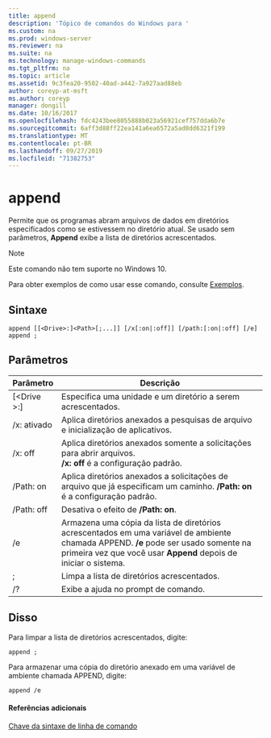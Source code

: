 ```yaml
---
title: append
description: 'Tópico de comandos do Windows para '
ms.custom: na
ms.prod: windows-server
ms.reviewer: na
ms.suite: na
ms.technology: manage-windows-commands
ms.tgt_pltfrm: na
ms.topic: article
ms.assetid: 9c3fea20-9502-40ad-a442-7a927aad88eb
author: coreyp-at-msft
ms.author: coreyp
manager: dongill
ms.date: 10/16/2017
ms.openlocfilehash: fdc4243bee8055888b023a56921cef757dda6b7e
ms.sourcegitcommit: 6aff3d88ff22ea141a6ea6572a5ad8dd6321f199
ms.translationtype: MT
ms.contentlocale: pt-BR
ms.lasthandoff: 09/27/2019
ms.locfileid: "71382753"
---
```

# <a name="append"></a>append



Permite que os programas abram arquivos de dados em diretórios especificados como se estivessem no diretório atual. Se usado sem parâmetros, **Append** exibe a lista de diretórios acrescentados.

> [!NOTE]
> Este comando não tem suporte no Windows 10.
>

Para obter exemplos de como usar esse comando, consulte [Exemplos](#BKMK_examples).

## <a name="syntax"></a>Sintaxe

```
append [[<Drive>:]<Path>[;...]] [/x[:on|:off]] [/path:[:on|:off] [/e] 
append ;
```

## <a name="parameters"></a>Parâmetros

|     Parâmetro     |                                                                                 Descrição                                                                                 |
|-------------------|-----------------------------------------------------------------------------------------------------------------------------------------------------------------------------|
| [\<Drive >:] <Path> |                                                                 Especifica uma unidade e um diretório a serem acrescentados.                                                                  |
|       /x: ativado       |                                                  Aplica diretórios anexados a pesquisas de arquivo e inicialização de aplicativos.                                                  |
|      /x: off       |                                     Aplica diretórios anexados somente a solicitações para abrir arquivos.</br>**/x: off** é a configuração padrão.                                     |
|     /Path: on      |                               Aplica diretórios anexados a solicitações de arquivo que já especificam um caminho. **/Path: on** é a configuração padrão.                               |
|     /Path: off     |                                                                    Desativa o efeito de **/Path: on**.                                                                    |
|        /e         | Armazena uma cópia da lista de diretórios acrescentados em uma variável de ambiente chamada APPEND. **/e** pode ser usado somente na primeira vez que você usar **Append** depois de iniciar o sistema. |
|         ;         |                                                                     Limpa a lista de diretórios acrescentados.                                                                     |
|        /?         |                                                                    Exibe a ajuda no prompt de comando.                                                                     |

## <a name="BKMK_examples"></a>Disso

Para limpar a lista de diretórios acrescentados, digite:
```
append ;
```
Para armazenar uma cópia do diretório anexado em uma variável de ambiente chamada APPEND, digite:
```
append /e
```

#### <a name="additional-references"></a>Referências adicionais

[Chave da sintaxe de linha de comando](command-line-syntax-key.md)
